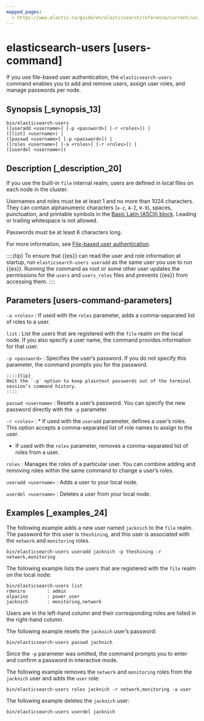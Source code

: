 ```yaml
---
mapped_pages:
  - https://www.elastic.co/guide/en/elasticsearch/reference/current/users-command.html
---
```


# elasticsearch-users [users-command]

If you use file-based user authentication, the `elasticsearch-users` command enables you to add and remove users, assign user roles, and manage passwords per node.


## Synopsis [_synopsis_13]

```shell
bin/elasticsearch-users
([useradd <username>] [-p <password>] [-r <roles>]) |
([list] <username>) |
([passwd <username>] [-p <password>]) |
([roles <username>] [-a <roles>] [-r <roles>]) |
([userdel <username>])
```


## Description [_description_20]

If you use the built-in `file` internal realm, users are defined in local files on each node in the cluster.

Usernames and roles must be at least 1 and no more than 1024 characters. They can contain alphanumeric characters (`a-z`, `A-Z`, `0-9`), spaces, punctuation, and printable symbols in the [Basic Latin (ASCII) block](https://en.wikipedia.org/wiki/Basic_Latin_(Unicode_block)). Leading or trailing whitespace is not allowed.

Passwords must be at least 6 characters long.

For more information, see [File-based user authentication](docs-content://deploy-manage/users-roles/cluster-or-deployment-auth/file-based.md).

::::{tip}
To ensure that {{es}} can read the user and role information at startup, run `elasticsearch-users useradd` as the same user you use to run {{es}}. Running the command as root or some other user updates the permissions for the `users` and `users_roles` files and prevents {{es}} from accessing them.
::::



## Parameters [users-command-parameters]

`-a <roles>`
:   If used with the `roles` parameter, adds a comma-separated list of roles to a user.

`list`
:   List the users that are registered with the `file` realm on the local node. If you also specify a user name, the command provides information for that user.

`-p <password>`
:   Specifies the user’s password. If you do not specify this parameter, the command prompts you for the password.

    ::::{tip}
    Omit the `-p` option to keep plaintext passwords out of the terminal session’s command history.
    ::::


`passwd <username>`
:   Resets a user’s password. You can specify the new password directly with the `-p` parameter.

`-r <roles>`
:   * If used with the `useradd` parameter, defines a user’s roles. This option accepts a comma-separated list of role names to assign to the user.
* If used with the `roles` parameter, removes a comma-separated list of roles from a user.


`roles`
:   Manages the roles of a particular user. You can combine adding and removing roles within the same command to change a user’s roles.

`useradd <username>`
:   Adds a user to your local node.

`userdel <username>`
:   Deletes a user from your local node.


## Examples [_examples_24]

The following example adds a new user named `jacknich` to the `file` realm. The password for this user is `theshining`, and this user is associated with the `network` and `monitoring` roles.

```shell
bin/elasticsearch-users useradd jacknich -p theshining -r network,monitoring
```

The following example lists the users that are registered with the `file` realm on the local node:

```shell
bin/elasticsearch-users list
rdeniro        : admin
alpacino       : power_user
jacknich       : monitoring,network
```

Users are in the left-hand column and their corresponding roles are listed in the right-hand column.

The following example resets the `jacknich` user’s password:

```shell
bin/elasticsearch-users passwd jachnich
```

Since the `-p` parameter was omitted, the command prompts you to enter and confirm a password in interactive mode.

The following example removes the `network` and `monitoring` roles from the `jacknich` user and adds the `user` role:

```shell
bin/elasticsearch-users roles jacknich -r network,monitoring -a user
```

The following example deletes the `jacknich` user:

```shell
bin/elasticsearch-users userdel jacknich
```

